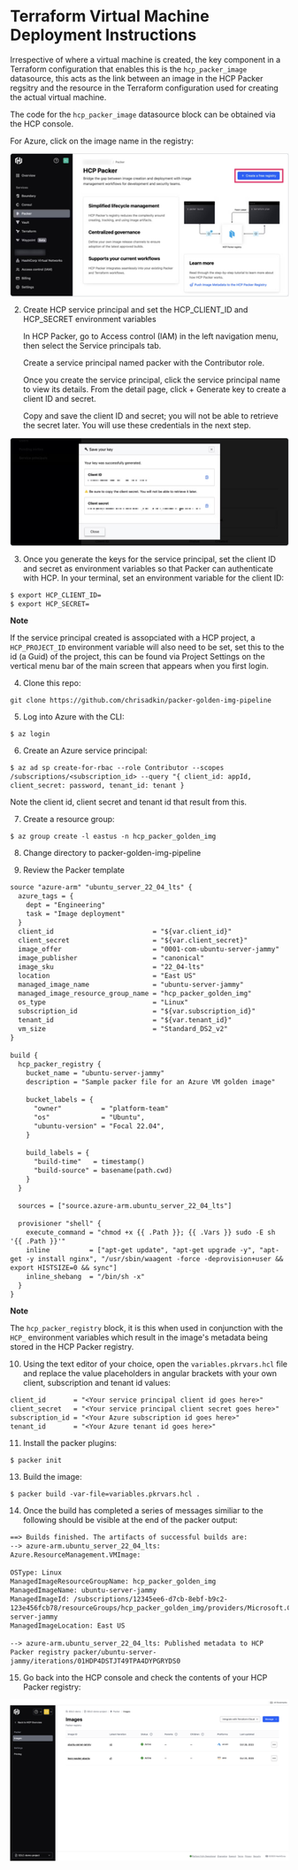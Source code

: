 # Terraform Virtual Machine Deployment Instructions

Irrespective of where a virtual machine is created, the key component in a Terraform configuration that enables this is the ```hcp_packer_image``` datasource, this 
acts as the link between an image in the HCP Packer regsitry and the resource in the Terraform configuration used for creating the actual virtual machine.  

The code for the ```hcp_packer_image``` datasource block can be obtained via the HCP console.

For Azure, click on the image name in the registry:

<img style="float: left; margin: 0px 15px 15px 0px;" src="https://github.com/chrisadkin/packer-golden-img-pipeline/blob/main/png_images/create_hcp_packer_registry.png?raw=true">

2. Create HCP service principal and set the HCP_CLIENT_ID and HCP_SECRET environment variables

   In HCP Packer, go to Access control (IAM) in the left navigation menu, then select the Service principals tab.

   Create a service principal named packer with the Contributor role.

   Once you create the service principal, click the service principal name to view its details. From the detail page, click + Generate key to create a client ID and secret.

   Copy and save the client ID and secret; you will not be able to retrieve the secret later. You will use these credentials in the next step.
   
<img style="float: left; margin: 0px 15px 15px 0px;" src="https://github.com/chrisadkin/packer-golden-img-pipeline/blob/main/png_images/create_hcp_service_principal.png?raw=true">
 
3. Once you generate the keys for the service principal, set the client ID and secret as environment variables so that Packer can authenticate with HCP. 
   In your terminal, set an environment variable for the client ID:
```   
$ export HCP_CLIENT_ID=
$ export HCP_SECRET=
```

   __Note__

   If the service principal created is assopciated with a HCP project, a ```HCP_PROJECT_ID``` environment variable will also need to be set, set this to the id (a Guid) of the 
   project, this can be found via Project Settings on the vertical menu bar of the main screen that appears when you first login.      

4. Clone this repo:
```
git clone https://github.com/chrisadkin/packer-golden-img-pipeline
```

5. Log into Azure with the CLI:
```
$ az login
```
   
6. Create an Azure service principal:   
```
$ az ad sp create-for-rbac --role Contributor --scopes /subscriptions/<subscription_id> --query "{ client_id: appId, client_secret: password, tenant_id: tenant }
```
   Note the client id, client secret and tenant id that result from this.

7. Create a resource group:
```
$ az group create -l eastus -n hcp_packer_golden_img 
```

8. Change directory to packer-golden-img-pipeline

9. Review the Packer template
```   
source "azure-arm" "ubuntu_server_22_04_lts" {
  azure_tags = {
    dept = "Engineering"
    task = "Image deployment"
  }
  client_id                         = "${var.client_id}"
  client_secret                     = "${var.client_secret}"
  image_offer                       = "0001-com-ubuntu-server-jammy"
  image_publisher                   = "canonical"
  image_sku                         = "22_04-lts"
  location                          = "East US"
  managed_image_name                = "ubuntu-server-jammy"
  managed_image_resource_group_name = "hcp_packer_golden_img"
  os_type                           = "Linux"
  subscription_id                   = "${var.subscription_id}"
  tenant_id                         = "${var.tenant_id}"
  vm_size                           = "Standard_DS2_v2"
}

build {
  hcp_packer_registry {
    bucket_name = "ubuntu-server-jammy"
    description = "Sample packer file for an Azure VM golden image"

    bucket_labels = {
      "owner"          = "platform-team"
      "os"             = "Ubuntu",
      "ubuntu-version" = "Focal 22.04",
    }

    build_labels = {
      "build-time"   = timestamp()
      "build-source" = basename(path.cwd)
    }
  }

  sources = ["source.azure-arm.ubuntu_server_22_04_lts"]

  provisioner "shell" {
    execute_command = "chmod +x {{ .Path }}; {{ .Vars }} sudo -E sh '{{ .Path }}'"
    inline          = ["apt-get update", "apt-get upgrade -y", "apt-get -y install nginx", "/usr/sbin/waagent -force -deprovision+user && export HISTSIZE=0 && sync"]
    inline_shebang  = "/bin/sh -x"
  }
}
```

__Note__

The ```hcp_packer_registry``` block, it is this when used in conjunction with the ```HCP_``` environment variables which result in the image's metadata being stored
in the HCP Packer registry.

10. Using the text editor of your choice, open the ```variables.pkrvars.hcl``` file and replace the value placeholders in angular brackets with your own client, subscription and tenant id values:
```
client_id       = "<Your service principal client id goes here>"
client_secret   = "<Your service principal client secret goes here>"
subscription_id = "<Your Azure subscription id goes here>"
tenant_id       = "<Your Azure tenant id goes here>"
```
    
11. Install the packer plugins:
```
$ packer init
```

13. Build the image:
```
$ packer build -var-file=variables.pkrvars.hcl .
```      
    
14. Once the build has completed a series of messages similiar to the following should be visible at the end of the packer output:

``` 
==> Builds finished. The artifacts of successful builds are:
--> azure-arm.ubuntu_server_22_04_lts: Azure.ResourceManagement.VMImage:

OSType: Linux
ManagedImageResourceGroupName: hcp_packer_golden_img
ManagedImageName: ubuntu-server-jammy
ManagedImageId: /subscriptions/12345ee6-d7cb-8ebf-b9c2-123e456fcb78/resourceGroups/hcp_packer_golden_img/providers/Microsoft.Compute/images/ubuntu-server-jammy
ManagedImageLocation: East US

--> azure-arm.ubuntu_server_22_04_lts: Published metadata to HCP Packer registry packer/ubuntu-server-jammy/iterations/01HDP4DSTJT49TPA4DYPGRYDS0
``` 

15. Go back into the HCP console and check the contents of your HCP Packer registry:

<img style="float: left; margin: 0px 15px 15px 0px;" src="https://github.com/chrisadkin/packer-golden-img-pipeline/blob/main/png_images/hcp_packer_registry.png?raw=true">

